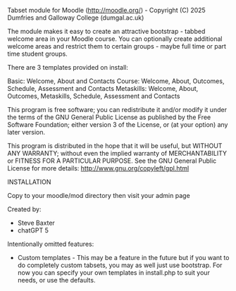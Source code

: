Tabset module for Moodle (http://moodle.org/) - Copyright (C) 2025 Dumfries and Galloway College (dumgal.ac.uk)

The module makes it easy to create an attractive bootstrap - tabbed welcome area in your Moodle course. You can optionally create additional welcome areas and restrict them to certain groups - maybe full time or part time student groups.

There are 3 templates provided on install:

Basic: Welcome, About and Contacts
Course: Welcome, About, Outcomes, Schedule, Assessment and Contacts
Metaskills: Welcome, About, Outcomes, Metaskills, Schedule, Assessment and Contacts

This program is free software; you can redistribute it and/or modify
it under the terms of the GNU General Public License as published by
the Free Software Foundation; either version 3 of the License, or
(at your option) any later version.

This program is distributed in the hope that it will be useful,
but WITHOUT ANY WARRANTY; without even the implied warranty of
MERCHANTABILITY or FITNESS FOR A PARTICULAR PURPOSE.  See the
GNU General Public License for more details: http://www.gnu.org/copyleft/gpl.html

INSTALLATION

Copy to your moodle/mod directory then visit your admin page

Created by:

* Steve Baxter
* chatGPT 5

Intentionally omitted features:

* Custom templates - This may be a feature in the future but if you want to do completely custom tabsets, you may as well just use bootstrap. For now you can specify your own templates in install.php to suit your needs, or use the defaults.


